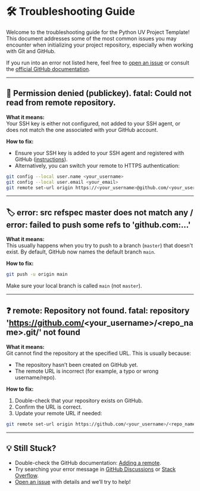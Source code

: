 # 🛠️ Troubleshooting Guide

Welcome to the troubleshooting guide for the Python UV Project Template!  
This document addresses some of the most common issues you may encounter when initializing your project repository, especially when working with Git and GitHub.

If you run into an error not listed here, feel free to [open an issue](https://github.com/clementw168/python-uv-template/issues) or consult the [official GitHub documentation](https://docs.github.com/en/get-started/quickstart).

---

## 🔑 Permission denied (publickey). fatal: Could not read from remote repository.

**What it means:**  
Your SSH key is either not configured, not added to your SSH agent, or does not match the one associated with your GitHub account.

**How to fix:**
- Ensure your SSH key is added to your SSH agent and registered with GitHub ([instructions](https://docs.github.com/en/authentication/connecting-to-github-with-ssh)).
- Alternatively, you can switch your remote to HTTPS authentication:

```bash
git config --local user.name <your_username>
git config --local user.email <your_email>
git remote set-url origin https://<your_username>@github.com/<your_username>/<repo_name>.git
```

---

## 🏷️ error: src refspec master does not match any / error: failed to push some refs to 'github.com:...'

**What it means:**  
This usually happens when you try to push to a branch (`master`) that doesn't exist. By default, GitHub now names the default branch `main`.

**How to fix:**

```bash
git push -u origin main
```
Make sure your local branch is called `main` (not `master`).

---

## ❓ remote: Repository not found. fatal: repository 'https://github.com/<your_username>/<repo_name>.git/' not found

**What it means:**      
Git cannot find the repository at the specified URL. This is usually because:
- The repository hasn’t been created on GitHub yet.
- The remote URL is incorrect (for example, a typo or wrong username/repo).

**How to fix:**  
1. Double-check that your repository exists on GitHub.  
2. Confirm the URL is correct.
3. Update your remote URL if needed:

```bash
git remote set-url origin https://github.com/<your_username>/<repo_name>.git
```

---

## 💡 Still Stuck?
- Double-check the GitHub documentation: [Adding a remote](https://docs.github.com/en/get-started/git-basics/managing-remote-repositories).
- Try searching your error message in [GitHub Discussions](https://github.com/orgs/community/discussions) or [Stack Overflow](https://stackoverflow.com/).
- [Open an issue](https://github.com/clementw168/python-uv-template/issues) with details and we’ll try to help!
